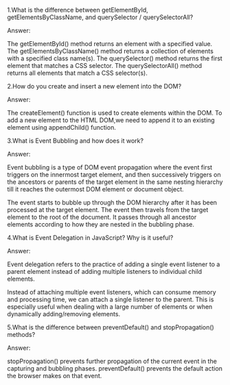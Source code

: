 1.What is the difference between getElementById, getElementsByClassName, and querySelector / querySelectorAll?

Answer:

The getElementById() method returns an element with a specified value.
The getElementsByClassName() method returns a collection of elements with a specified class name(s).
The querySelector() method returns the first element that matches a CSS selector.
The querySelectorAll() method returns all elements that match a CSS selector(s).



2.How do you create and insert a new element into the DOM?

Answer:

The createElement() function is used to create elements within the DOM.
To add a new element to the HTML DOM,we need to append it to an existing element using appendChild() function.


3.What is Event Bubbling and how does it work?

Answer:

Event bubbling is a type of DOM event propagation where the event first triggers on the innermost target element, and then successively triggers on the ancestors or parents of the target element in the same nesting hierarchy till it reaches the outermost DOM element or document object.

The event starts to bubble up through the DOM hierarchy after it has been processed at the target element. The event then travels from the target element to the root of the document. It passes through all ancestor elements according to how they are nested in the bubbling phase.

4.What is Event Delegation in JavaScript? Why is it useful?

Answer:

Event delegation refers to the practice of adding a single event listener to a parent element instead of adding multiple listeners to individual child elements.

Instead of attaching multiple event listeners, which can consume memory and processing time, we can attach a single listener to the parent. This is especially useful when dealing with a large number of elements or when dynamically adding/removing elements.



5.What is the difference between preventDefault() and stopPropagation() methods?

Answer:

stopPropagation() prevents further propagation of the current event in the capturing and bubbling phases.
preventDefault() prevents the default action the browser makes on that event.